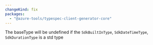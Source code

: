 ```yaml
---
changeKind: fix
packages:
  - "@azure-tools/typespec-client-generator-core"
---
```


The baseType will be undefined if the `SdkBuiltInType`, `SdkDateTimeType`, `SdkDurationType` is a std type
